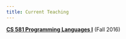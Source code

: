 ```yaml
---
title: Current Teaching
---
```


**[CS 581 Programming Languages I](teaching/cs581-fa16)** (Fall 2016)
